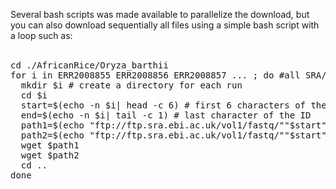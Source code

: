 Several bash scripts was made available to parallelize the download, but you can also download sequentially all files using a simple bash script with a loop such as:<br/><br/>
<pre>
cd ./AfricanRice/Oryza_barthii
for i in ERR2008855 ERR2008856 ERR2008857 ... ; do #all SRA/EBI accession ID to download
  mkdir $i # create a directory for each run
  cd $i
  start=$(echo -n $i| head -c 6) # first 6 characters of the ID
  end=$(echo -n $i| tail -c 1) # last character of the ID
  path1=$(echo "ftp://ftp.sra.ebi.ac.uk/vol1/fastq/""$start""/00""$end""/""$i""/""$i""_1.fastq.gz")
  path2=$(echo "ftp://ftp.sra.ebi.ac.uk/vol1/fastq/""$start""/00""$end""/""$i""/""$i""_1.fastq.gz")
  wget $path1
  wget $path2
  cd ..
done
</pre>

